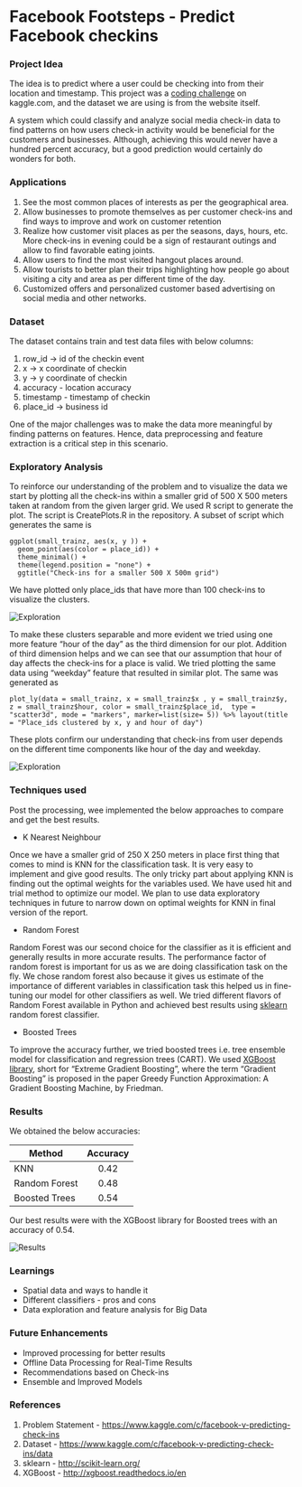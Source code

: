 # Facebook Footsteps - Predict Facebook checkins

### Project Idea

The idea is to predict where a user could be checking into from their location and timestamp. This project was a [coding challenge](https://www.kaggle.com/c/facebook-v-predicting-check-ins) on kaggle.com, and the dataset we are using is from the website itself.

A system which could classify and analyze social media check-in data to find patterns on how users check-in activity would be beneficial for the customers and businesses. Although, achieving this would never have a hundred percent accuracy, but a good prediction would certainly do wonders for both.

### Applications

1. See the most common places of interests as per the geographical area.
2. Allow businesses to promote themselves as per customer check-ins and find ways to improve and work on customer retention
3. Realize how customer visit places as per the seasons, days, hours, etc. More check-ins in evening could be a sign of restaurant outings and allow to find favorable eating joints.
4. Allow users to find the most visited hangout places around.
5. Allow tourists to better plan their trips highlighting how people go about visiting a city and area as per different time of the day.
6. Customized offers and personalized customer based advertising on social media and other networks.

### Dataset

The dataset contains train and test data files with below columns:

1. row_id -> id of the checkin event
2. x -> x coordinate of checkin
3. y -> y coordinate of checkin
4. accuracy - location accuracy
5. timestamp - timestamp of checkin
6. place_id -> business id

One of the major challenges was to make the data more meaningful by finding patterns on features. Hence, data preprocessing and feature extraction is a critical step in this scenario.

### Exploratory Analysis

To reinforce our understanding of the problem and to visualize the data we start by plotting all the check-ins within a smaller grid of 500 X 500 meters taken at random from the given larger grid. 
We used R script to generate the plot. The script is CreatePlots.R in the repository. A subset of script which generates the same is
```
ggplot(small_trainz, aes(x, y )) +
  geom_point(aes(color = place_id)) + 
  theme_minimal() +
  theme(legend.position = "none") +
  ggtitle("Check-ins for a smaller 500 X 500m grid")
```

We have plotted only place_ids that have more than 100 check-ins to visualize the clusters.

![Exploration](https://github.com/shivamgulati1991/Facebook--Footsteps-Prediction/blob/master/Exploratory_Analysis/Rplot01.png)

To make these clusters separable and more evident we tried using one more feature “hour of the day” as the third dimension for our plot.
Addition of third dimension helps and we can see that our assumption that hour of day affects the check-ins for a place is valid. We tried plotting the same data using “weekday” feature that resulted in similar plot. The same was generated as
```
plot_ly(data = small_trainz, x = small_trainz$x , y = small_trainz$y, z = small_trainz$hour, color = small_trainz$place_id,  type = "scatter3d", mode = "markers", marker=list(size= 5)) %>% layout(title = "Place_ids clustered by x, y and hour of day")
```

These plots confirm our understanding that check-ins from user depends on the different time components like hour of the day and weekday.

![Exploration](https://github.com/shivamgulati1991/Facebook--Footsteps-Prediction/blob/master/Exploratory_Analysis/Rplot03.png)

### Techniques used

Post the processing, wee implemented the below approaches to compare and get the best results.

* K Nearest Neighbour

Once we have a smaller grid of 250 X 250 meters in place first thing that comes to mind is KNN for the classification task. It is very easy to implement and give good results. The only tricky part about applying KNN is finding out the optimal weights for the variables used. We have used hit and trial method to optimize our model. We plan to use data exploratory techniques in future to narrow down on optimal weights for KNN in final version of the report.

* Random Forest

Random Forest was our second choice for the classifier as it is efficient and generally results in more accurate results. The performance factor of random forest is important for us as we are doing classification task on the fly. We chose random forest also because it gives us estimate of the importance of different variables in classification task this helped us in fine-tuning our model for other classifiers as well. We tried different flavors of Random Forest available in Python and achieved best results using [sklearn](http://scikit-learn.org/) random forest classifier.

* Boosted Trees

To improve the accuracy further, we tried boosted trees i.e. tree ensemble model for classification and regression trees (CART). We used [XGBoost library](http://xgboost.readthedocs.io/en/latest/model.html), short for “Extreme Gradient Boosting”, where the term “Gradient Boosting” is proposed in the paper Greedy Function Approximation: A Gradient Boosting Machine, by Friedman.

### Results

We obtained the below accuracies:

| Method        | Accuracy      |
| ------------- |:-------------:|
| KNN           | 0.42          |
| Random Forest | 0.48          |
| Boosted Trees | 0.54          |

Our best results were with the XGBoost library for Boosted trees with an accuracy of 0.54.

![Results](https://github.com/shivamgulati1991/Facebook--Footsteps-Prediction/blob/master/result.PNG)
### Learnings

* Spatial data and ways to handle it
* Different classifiers - pros and cons
* Data exploration and feature analysis for Big Data

### Future Enhancements

* Improved processing for better results
* Offline Data Processing for Real-Time Results
* Recommendations based on Check-ins
* Ensemble and Improved Models

### References

1. Problem Statement - https://www.kaggle.com/c/facebook-v-predicting-check-ins
2. Dataset - https://www.kaggle.com/c/facebook-v-predicting-check-ins/data
3. sklearn - http://scikit-learn.org/
4. XGBoost - http://xgboost.readthedocs.io/en
